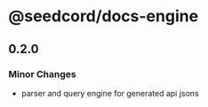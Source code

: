 # @seedcord/docs-engine

## 0.2.0

### Minor Changes

- parser and query engine for generated api jsons
